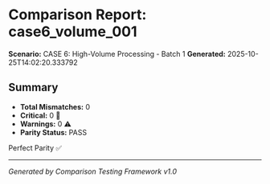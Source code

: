 # Comparison Report: case6_volume_001
**Scenario:** CASE 6: High-Volume Processing - Batch 1
**Generated:** 2025-10-25T14:02:20.333792

## Summary
- **Total Mismatches:** 0
- **Critical:** 0 🚨
- **Warnings:** 0 ⚠️
- **Parity Status:** PASS

Perfect Parity ✅

---
*Generated by Comparison Testing Framework v1.0*